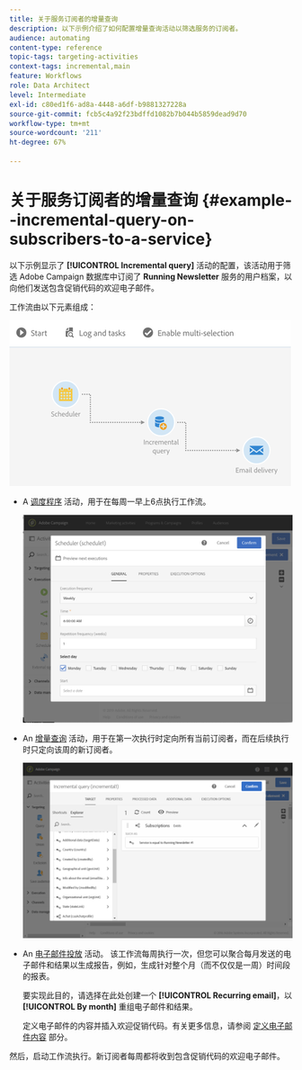 ```yaml
---
title: 关于服务订阅者的增量查询
description: 以下示例介绍了如何配置增量查询活动以筛选服务的订阅者。
audience: automating
content-type: reference
topic-tags: targeting-activities
context-tags: incremental,main
feature: Workflows
role: Data Architect
level: Intermediate
exl-id: c80ed1f6-ad8a-4448-a6df-b9881327228a
source-git-commit: fcb5c4a92f23bdffd1082b7b044b5859dead9d70
workflow-type: tm+mt
source-wordcount: '211'
ht-degree: 67%

---
```


# 关于服务订阅者的增量查询 {#example--incremental-query-on-subscribers-to-a-service}

以下示例显示了 **[!UICONTROL Incremental query]** 活动的配置，该活动用于筛选 Adobe Campaign 数据库中订阅了 **Running Newsletter** 服务的用户档案，以向他们发送包含促销代码的欢迎电子邮件。

工作流由以下元素组成：

![](assets/incremental_query_example1.png)

* A [调度程序](../../automating/using/scheduler.md) 活动，用于在每周一早上6点执行工作流。

   ![](assets/incremental_query_example2.png)

* An [增量查询](../../automating/using/incremental-query.md) 活动，用于在第一次执行时定向所有当前订阅者，而在后续执行时只定向该周的新订阅者。

   ![](assets/incremental_query_example3.png)

* An [电子邮件投放](../../automating/using/email-delivery.md) 活动。 该工作流每周执行一次，但您可以聚合每月发送的电子邮件和结果以生成报告，例如，生成针对整个月（而不仅仅是一周）时间段的报表。

   要实现此目的，请选择在此处创建一个 **[!UICONTROL Recurring email]**，以 **[!UICONTROL By month]** 重组电子邮件和结果。

   定义电子邮件的内容并插入欢迎促销代码。有关更多信息，请参阅 [定义电子邮件内容](../../designing/using/personalization.md) 部分。

然后，启动工作流执行。新订阅者每周都将收到包含促销代码的欢迎电子邮件。
